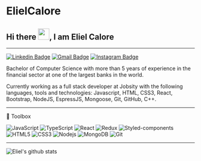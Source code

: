 # ElielCalore
## Hi there <img src="https://raw.githubusercontent.com/MartinHeinz/MartinHeinz/master/wave.gif" width="30px">, I am Eliel Calore

---

[![Linkedin Badge](https://img.shields.io/badge/-LinkedIn-blue?style=flat-square&logo=Linkedin&logoColor=white&link=https://www.linkedin.com/in/fabriciopolato/)](https://www.linkedin.com/in/elielcalore/)
[![Gmail Badge](https://img.shields.io/badge/-Gmail-c14438?style=flat-square&logo=Gmail&logoColor=white&link=mailto:elieldscalore@gmail.com)](mailto:elieldscalore@gmail.com)
[![Instagram Badge](https://img.shields.io/badge/-Instagram-BF008C?style=flat-square&logo=Instagram&logoColor=white&link=https://www.instagram.com/pedrovsiqueira)](https://www.instagram.com/elielcalore/) 



Bachelor of Computer Science with more than 5 years of experience in the financial sector at one of the largest banks in the world.

Currently working as a full stack developer at Jobsity with the following languages, tools and technologies: Javascript, HTML, CSS3, React, Bootstrap, NodeJS, EspressJS, Mongoose, Git, GitHub, C++.

---

🧰 Toolbox

![JavaScript](https://img.shields.io/badge/-Javascript-black?style=flat-square&logo=javascript)
![TypeScript](https://img.shields.io/badge/-TypeScript-black?style=flat-square&logo=typescript)
![React](https://img.shields.io/badge/-React-black?style=flat-square&logo=react)
![Redux](https://img.shields.io/badge/-Redux-black?style=flat-square&logo=redux)
![Styled-components](https://img.shields.io/badge/-Styled%20Components-black?style=flat-square&logo=styled-components)
![HTML5](https://img.shields.io/badge/-HTML5-black?style=flat-square&logo=html5&logoColor=white)
![CSS3](https://img.shields.io/badge/-CSS3-black?style=flat-square&logo=css3)
![Nodejs](https://img.shields.io/badge/-Nodejs-black?style=flat-square&logo=Node.js)
![MongoDB](https://img.shields.io/badge/-MongoDB-black?style=flat-square&logo=mongodb)
![Git](https://img.shields.io/badge/-Git-black?style=flat-square&logo=git)

---

![Eliel's github stats](https://github-readme-stats.vercel.app/api?username=ElielCalore&show_icons=true&theme=dracula)

